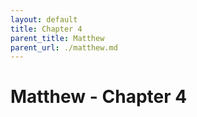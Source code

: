 ```yaml
---
layout: default
title: Chapter 4
parent_title: Matthew
parent_url: ./matthew.md
---
```


# Matthew - Chapter 4
